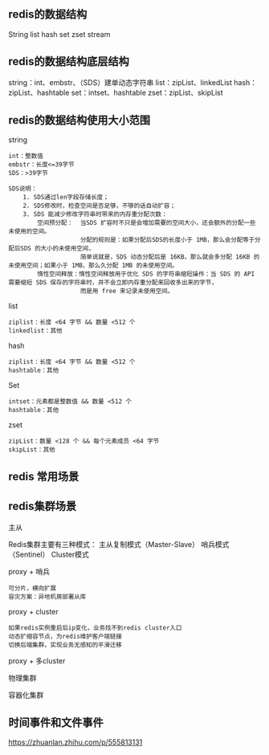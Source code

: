 ## redis的数据结构

String
list
hash
set
zset
stream

## redis的数据结构底层结构

string：int、embstr、（SDS）建单动态字符串
list：zipList、linkedList
hash：zipList、hashtable
set：intset、hashtable
zset：zipList、skipList

## redis的数据结构使用大小范围

string

    int：整数值
    embstr：长度<=39字节
    SDS：>39字节

    SDS说明：
        1. SDS通过len字段存储长度；
        2. SDS修改时，检查空间是否足够，不够的话自动扩容；
        3. SDS 能减少修改字符串时带来的内存重分配次数：
            空间预分配：  当SDS 扩容时不只是会增加需要的空间大小，还会额外的分配一些未使用的空间。
                        分配的规则是：如果分配后SDS的长度小于 1MB，那么会分配等于分配后SDS 的大小的未使用空间，
                        简单说就是，SDS 动态分配后是 16KB，那么就会多分配 16KB 的未使用空间；如果小于 1MB，那么久分配 1MB 的未使用空间。
            惰性空间释放：惰性空间释放用于优化 SDS 的字符串缩短操作：当 SDS 的 API 需要缩短 SDS 保存的字符串时，并不会立即内存重分配来回收多出来的字节，
                        而是用 free 来记录未使用空间。

list

    ziplist：长度 <64 字节 && 数量 <512 个 
    linkedlist：其他

hash

    ziplist：长度 <64 字节 && 数量 <512 个
    hashtable：其他

Set

    intset：元素都是整数值 && 数量 <512 个
    hashtable：其他

zset

    zipList：数量 <128 个 && 每个元素成员 <64 字节
    skipList：其他

## redis 常用场景

## redis集群场景

主从

Redis集群主要有三种模式：
主从复制模式（Master-Slave）
哨兵模式（Sentinel）
Cluster模式

proxy + 哨兵

    可分片，横向扩展
    容灾方案：异地机房部署从库

proxy + cluster

    如果redis实例重启后ip变化，业务找不到redis cluster入口
    动态扩缩容节点，为redis维护客户端链接
    切换后端集群，实现业务无感知的平滑迁移

proxy + 多cluster

物理集群

容器化集群

## 时间事件和文件事件

https://zhuanlan.zhihu.com/p/555813131

